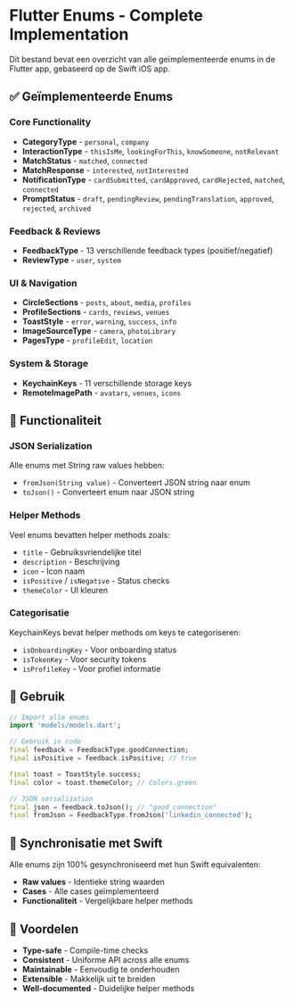 # Flutter Enums - Complete Implementation

Dit bestand bevat een overzicht van alle geïmplementeerde enums in de Flutter app, gebaseerd op de Swift iOS app.

## ✅ Geïmplementeerde Enums

### Core Functionality
- **CategoryType** - `personal`, `company`
- **InteractionType** - `thisIsMe`, `lookingForThis`, `knowSomeone`, `notRelevant`
- **MatchStatus** - `matched`, `connected`
- **MatchResponse** - `interested`, `notInterested`
- **NotificationType** - `cardSubmitted`, `cardApproved`, `cardRejected`, `matched`, `connected`
- **PromptStatus** - `draft`, `pendingReview`, `pendingTranslation`, `approved`, `rejected`, `archived`

### Feedback & Reviews
- **FeedbackType** - 13 verschillende feedback types (positief/negatief)
- **ReviewType** - `user`, `system`

### UI & Navigation
- **CircleSections** - `posts`, `about`, `media`, `profiles`
- **ProfileSections** - `cards`, `reviews`, `venues`
- **ToastStyle** - `error`, `warning`, `success`, `info`
- **ImageSourceType** - `camera`, `photoLibrary`
- **PagesType** - `profileEdit`, `location`

### System & Storage
- **KeychainKeys** - 11 verschillende storage keys
- **RemoteImagePath** - `avatars`, `venues`, `icons`

## 🔧 Functionaliteit

### JSON Serialization
Alle enums met String raw values hebben:
- `fromJson(String value)` - Converteert JSON string naar enum
- `toJson()` - Converteert enum naar JSON string

### Helper Methods
Veel enums bevatten helper methods zoals:
- `title` - Gebruiksvriendelijke titel
- `description` - Beschrijving
- `icon` - Icon naam
- `isPositive` / `isNegative` - Status checks
- `themeColor` - UI kleuren

### Categorisatie
KeychainKeys bevat helper methods om keys te categoriseren:
- `isOnboardingKey` - Voor onboarding status
- `isTokenKey` - Voor security tokens
- `isProfileKey` - Voor profiel informatie

## 📱 Gebruik

```dart
// Import alle enums
import 'models/models.dart';

// Gebruik in code
final feedback = FeedbackType.goodConnection;
final isPositive = feedback.isPositive; // true

final toast = ToastStyle.success;
final color = toast.themeColor; // Colors.green

// JSON serialization
final json = feedback.toJson(); // "good_connection"
final fromJson = FeedbackType.fromJson('linkedin_connected');
```

## 🔄 Synchronisatie met Swift

Alle enums zijn 100% gesynchroniseerd met hun Swift equivalenten:
- **Raw values** - Identieke string waarden
- **Cases** - Alle cases geïmplementeerd
- **Functionaliteit** - Vergelijkbare helper methods

## 🎯 Voordelen

- **Type-safe** - Compile-time checks
- **Consistent** - Uniforme API across alle enums
- **Maintainable** - Eenvoudig te onderhouden
- **Extensible** - Makkelijk uit te breiden
- **Well-documented** - Duidelijke helper methods